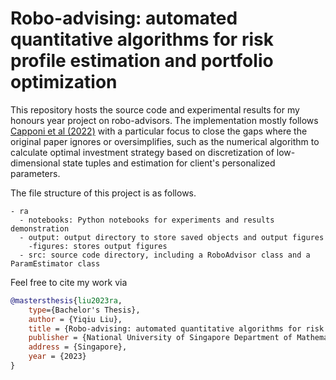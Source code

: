 # Robo-advising: automated quantitative algorithms for risk profile estimation and portfolio optimization

This repository hosts the source code and experimental results for my honours year project on robo-advisors. The implementation mostly follows [Capponi et al (2022)](https://pubsonline.informs.org/doi/abs/10.1287/mnsc.2021.4014) with a particular focus to close the gaps where the original paper ignores or oversimplifies, such as the numerical algorithm to calculate optimal investment strategy based on discretization of low-dimensional state tuples and estimation for client's personalized parameters.

The file structure of this project is as follows.
```
- ra
  - notebooks: Python notebooks for experiments and results demonstration
  - output: output directory to store saved objects and output figures
    -figures: stores output figures
  - src: source code directory, including a RoboAdvisor class and a ParamEstimator class
```

Feel free to cite my work via
```bibtex
@mastersthesis{liu2023ra,
    type={Bachelor's Thesis},
    author = {Yiqiu Liu},
    title = {Robo-advising: automated quantitative algorithms for risk profile estimation and portfolio optimization},
    publisher = {National University of Singapore Department of Mathematics},
    address = {Singapore},
    year = {2023}
}
```